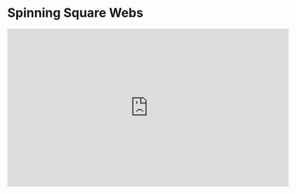 # Spinning Square Webs

<iframe width="640" height="360" src="https://www.youtube.com/embed/7WYRyVIDMLc" frameborder="0" allowfullscreen></iframe>